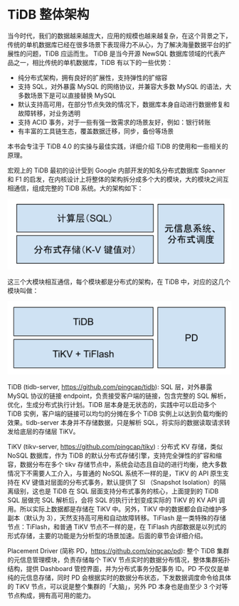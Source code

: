 # TiDB 整体架构


当今时代，我们的数据越来越庞大，应用的规模也越来越复杂，在这个背景之下，传统的单机数据库已经在很多场景下表现得力不从心，为了解决海量数据平台的扩展性的问题，TiDB 应运而生。
TiDB 是当今开源 NewSQL 数据库领域的代表产品之一，相比传统的单机数据库，TiDB 有以下的一些优势：

* 纯分布式架构，拥有良好的扩展性，支持弹性的扩缩容
* 支持 SQL，对外暴露 MySQL 的网络协议，并兼容大多数 MySQL 的语法，大多数场景下是可以直接替换 MySQL
* 默认支持高可用，在部分节点失效的情况下，数据库本身自动进行数据修复和故障转移，对业务透明
* 支持 ACID 事务，对于一些有强一致需求的场景友好，例如：银行转账
* 有丰富的工具链生态，覆盖数据迁移，同步，备份等场景

本书会专注于 TiDB 4.0 的实操与最佳实践，详细介绍 TiDB 的使用和一些相关的原理。

宏观上的 TiDB 最初的设计受到 Google 内部开发的知名分布式数据库 Spanner 和 F1 的启发，在内核设计上将整体的架构拆分成多个大的模块，大的模块之间互相通信，组成完整的 TiDB 系统。大的架构如下：

![1.png](/res/session1/chapter1/tidb-architecture/1.png)

这三个大模块相互通信，每个模块都是分布式的架构，在 TiDB 中，对应的这几个模块叫做：

![2.png](/res/session1/chapter1/tidb-architecture/2.png)


TiDB (tidb-server, https://github.com/pingcap/tidb): SQL 层，对外暴露 MySQL 协议的链接 endpoint，负责接受客户端的链接，包含完整的 SQL 解析，优化，生成分布式执行计划。TiDB 层本身是无状态的，实践中可以启动多个 TiDB 实例，客户端的链接可以均匀的分摊在多个 TiDB 实例上以达到负载均衡的效果。tidb-server 本身并不存储数据，只是解析 SQL，将实际的数据读取请求转发给底层的存储层 TiKV。

TiKV (tikv-server, https://github.com/pingcap/tikv) : 分布式 KV 存储，类似 NoSQL 数据库，作为 TiDB 的默认分布式存储引擎，支持完全弹性的扩容和缩容，数据分布在多个 tikv 存储节点中，系统会动态且自动的进行均衡，绝大多数情况下不需要人工介入，与普通的 NoSQL 系统不一样的是，TiKV 的 API 原生支持在 KV 键值对层面的分布式事务，默认提供了 SI （Snapshot Isolation）的隔离级别，这也是 TiDB 在 SQL 层面支持分布式事务的核心，上面提到的 TiDB SQL 层做完 SQL 解析后，会将 SQL 的执行计划变成实际的 TiKV 的 KV API 调用。所以实际上数据都是存储在 TiKV 中。另外，TiKV 中的数据都会自动维护多副本（默认为 3），天然支持高可用和自动故障转移。TiFlash 是一类特殊的存储节点：TiFlash，和普通 TiKV 节点不一样的是，在 TiFlash 内部数据是以列式的形式存储，主要的功能是为分析型的场景加速。后面的章节会详细介绍。

Placement Driver (简称 PD，https://github.com/pingcap/pd): 整个 TiDB 集群的元信息管理模块，负责存储每个 TiKV 节点实时的数据分布情况，整体集群拓扑结构，提供 Dashboard 管控界面，并为分布式事务分配事务 ID。PD 不仅仅是单纯的元信息存储，同时 PD 会根据实时的数据分布状态，下发数据调度命令给具体的 TiKV 节点，可以说是整个集群的「大脑」，另外 PD 本身也是由至少 3 个对等节点构成，拥有高可用的能力。
